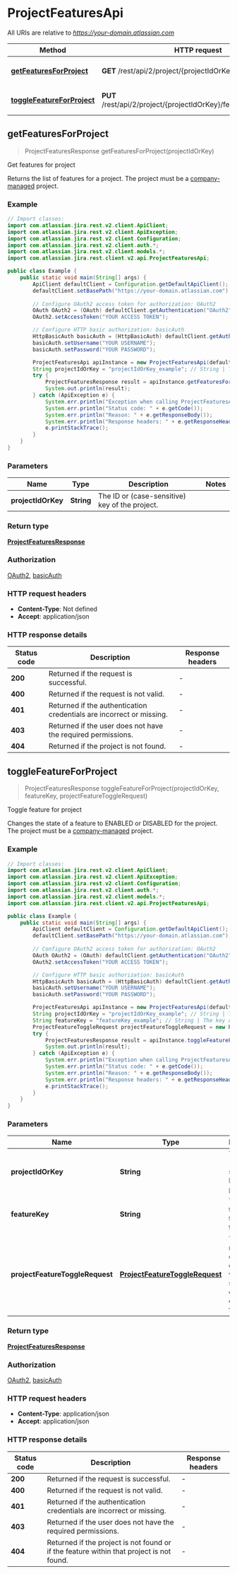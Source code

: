 # ProjectFeaturesApi

All URIs are relative to *https://your-domain.atlassian.com*

Method | HTTP request | Description
------------- | ------------- | -------------
[**getFeaturesForProject**](ProjectFeaturesApi.md#getFeaturesForProject) | **GET** /rest/api/2/project/{projectIdOrKey}/features | Get features for project
[**toggleFeatureForProject**](ProjectFeaturesApi.md#toggleFeatureForProject) | **PUT** /rest/api/2/project/{projectIdOrKey}/features/{featureKey} | Toggle feature for project



## getFeaturesForProject

> ProjectFeaturesResponse getFeaturesForProject(projectIdOrKey)

Get features for project

Returns the list of features for a project. The project must be a [company-managed](https://support.atlassian.com/jira-service-management-cloud/docs/learn-the-differences-between-classic-and-next-gen-projects/) project.

### Example

```java
// Import classes:
import com.atlassian.jira.rest.v2.client.ApiClient;
import com.atlassian.jira.rest.v2.client.ApiException;
import com.atlassian.jira.rest.v2.client.Configuration;
import com.atlassian.jira.rest.v2.client.auth.*;
import com.atlassian.jira.rest.v2.client.models.*;
import com.atlassian.jira.rest.client.v2.api.ProjectFeaturesApi;

public class Example {
    public static void main(String[] args) {
        ApiClient defaultClient = Configuration.getDefaultApiClient();
        defaultClient.setBasePath("https://your-domain.atlassian.com");
        
        // Configure OAuth2 access token for authorization: OAuth2
        OAuth OAuth2 = (OAuth) defaultClient.getAuthentication("OAuth2");
        OAuth2.setAccessToken("YOUR ACCESS TOKEN");

        // Configure HTTP basic authorization: basicAuth
        HttpBasicAuth basicAuth = (HttpBasicAuth) defaultClient.getAuthentication("basicAuth");
        basicAuth.setUsername("YOUR USERNAME");
        basicAuth.setPassword("YOUR PASSWORD");

        ProjectFeaturesApi apiInstance = new ProjectFeaturesApi(defaultClient);
        String projectIdOrKey = "projectIdOrKey_example"; // String | The ID or (case-sensitive) key of the project.
        try {
            ProjectFeaturesResponse result = apiInstance.getFeaturesForProject(projectIdOrKey);
            System.out.println(result);
        } catch (ApiException e) {
            System.err.println("Exception when calling ProjectFeaturesApi#getFeaturesForProject");
            System.err.println("Status code: " + e.getCode());
            System.err.println("Reason: " + e.getResponseBody());
            System.err.println("Response headers: " + e.getResponseHeaders());
            e.printStackTrace();
        }
    }
}
```

### Parameters


Name | Type | Description  | Notes
------------- | ------------- | ------------- | -------------
 **projectIdOrKey** | **String**| The ID or (case-sensitive) key of the project. |

### Return type

[**ProjectFeaturesResponse**](ProjectFeaturesResponse.md)

### Authorization

[OAuth2](../README.md#OAuth2), [basicAuth](../README.md#basicAuth)

### HTTP request headers

- **Content-Type**: Not defined
- **Accept**: application/json


### HTTP response details
| Status code | Description | Response headers |
|-------------|-------------|------------------|
| **200** | Returned if the request is successful. |  -  |
| **400** | Returned if the request is not valid. |  -  |
| **401** | Returned if the authentication credentials are incorrect or missing. |  -  |
| **403** | Returned if the user does not have the required permissions. |  -  |
| **404** | Returned if the project is not found. |  -  |


## toggleFeatureForProject

> ProjectFeaturesResponse toggleFeatureForProject(projectIdOrKey, featureKey, projectFeatureToggleRequest)

Toggle feature for project

Changes the state of a feature to ENABLED or DISABLED for the project. The project must be a [company-managed](https://support.atlassian.com/jira-service-management-cloud/docs/learn-the-differences-between-classic-and-next-gen-projects/) project.

### Example

```java
// Import classes:
import com.atlassian.jira.rest.v2.client.ApiClient;
import com.atlassian.jira.rest.v2.client.ApiException;
import com.atlassian.jira.rest.v2.client.Configuration;
import com.atlassian.jira.rest.v2.client.auth.*;
import com.atlassian.jira.rest.v2.client.models.*;
import com.atlassian.jira.rest.client.v2.api.ProjectFeaturesApi;

public class Example {
    public static void main(String[] args) {
        ApiClient defaultClient = Configuration.getDefaultApiClient();
        defaultClient.setBasePath("https://your-domain.atlassian.com");
        
        // Configure OAuth2 access token for authorization: OAuth2
        OAuth OAuth2 = (OAuth) defaultClient.getAuthentication("OAuth2");
        OAuth2.setAccessToken("YOUR ACCESS TOKEN");

        // Configure HTTP basic authorization: basicAuth
        HttpBasicAuth basicAuth = (HttpBasicAuth) defaultClient.getAuthentication("basicAuth");
        basicAuth.setUsername("YOUR USERNAME");
        basicAuth.setPassword("YOUR PASSWORD");

        ProjectFeaturesApi apiInstance = new ProjectFeaturesApi(defaultClient);
        String projectIdOrKey = "projectIdOrKey_example"; // String | The ID or (case-sensitive) key of the project.
        String featureKey = "featureKey_example"; // String | The key of the feature to change the state.
        ProjectFeatureToggleRequest projectFeatureToggleRequest = new ProjectFeatureToggleRequest(); // ProjectFeatureToggleRequest | The request object describing whether we should enable or disable the feature.
        try {
            ProjectFeaturesResponse result = apiInstance.toggleFeatureForProject(projectIdOrKey, featureKey, projectFeatureToggleRequest);
            System.out.println(result);
        } catch (ApiException e) {
            System.err.println("Exception when calling ProjectFeaturesApi#toggleFeatureForProject");
            System.err.println("Status code: " + e.getCode());
            System.err.println("Reason: " + e.getResponseBody());
            System.err.println("Response headers: " + e.getResponseHeaders());
            e.printStackTrace();
        }
    }
}
```

### Parameters


Name | Type | Description  | Notes
------------- | ------------- | ------------- | -------------
 **projectIdOrKey** | **String**| The ID or (case-sensitive) key of the project. |
 **featureKey** | **String**| The key of the feature to change the state. |
 **projectFeatureToggleRequest** | [**ProjectFeatureToggleRequest**](ProjectFeatureToggleRequest.md)| The request object describing whether we should enable or disable the feature. |

### Return type

[**ProjectFeaturesResponse**](ProjectFeaturesResponse.md)

### Authorization

[OAuth2](../README.md#OAuth2), [basicAuth](../README.md#basicAuth)

### HTTP request headers

- **Content-Type**: application/json
- **Accept**: application/json


### HTTP response details
| Status code | Description | Response headers |
|-------------|-------------|------------------|
| **200** | Returned if the request is successful. |  -  |
| **400** | Returned if the request is not valid. |  -  |
| **401** | Returned if the authentication credentials are incorrect or missing. |  -  |
| **403** | Returned if the user does not have the required permissions. |  -  |
| **404** | Returned if the project is not found or if the feature within that project is not found. |  -  |

